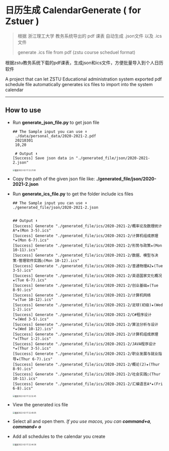 # 日历生成 CalendarGenerate ( for Zstuer )

> 根据 浙江理工大学 教务系统导出的 pdf 课表 自动生成 .json文件 以及 .ics 文件
>
> generate .ics file from pdf (zstu course scheduel format)

根据zstu教务系统下载的pdf课表，生成json和ics文件，方便批量导入到个人日历软件

A project that can let ZSTU Educational administration system exported pdf schedule file automatically generates ics files to import into the system calendar

---

## How to use

* Run **generate_json_file.py** to get json file

  ```Linux
  ## The Sample input you can use ⬇️
   ./data/personal_data/2020-2021-2.pdf
   20210301
   10,20
   
   # Output ⬇️
  [Success] Save json data in "./generated_file/json/2020-2021-2.json"
  
  ```

  <img src="https://pic.freanja.cn/images/2022/02/17/202202172222038.png" alt="截屏2022-02-17 22.21.00" style="zoom: 40%;" />



* Copy the path of the given json file like:  **./generated_file/json/2020-2021-2.json**

* Run **generate_ics_file.py** to get the folder include ics files

  ```Linux
  ## The Sample input you can use ⬇️
  ./generated_file/json/2020-2021-2.json
  
  
  ## Output ⬇️
  [Success] Generate "./generated_file/ics/2020-2021-2/概率论及数理统计A*★(Mon 3-5).ics"
  [Success] Generate "./generated_file/ics/2020-2021-2/计算机组成原理*★(Mon 6-7).ics"
  [Success] Generate "./generated_file/ics/2020-2021-2/形势与政策★(Mon 10-11).ics"
  [Success] Generate "./generated_file/ics/2020-2021-2/数据、模型与决策-管理软件实践○(Mon 10-12).ics"
  [Success] Generate "./generated_file/ics/2020-2021-2/普通物理A2★(Tue 3-5).ics"
  [Success] Generate "./generated_file/ics/2020-2021-2/英语国家文化概况★(Tue 6-7).ics"
  [Success] Generate "./generated_file/ics/2020-2021-2/创业基础★(Tue 8-9).ics"
  [Success] Generate "./generated_file/ics/2020-2021-2/计算机网络*★(Tue 10-12).ics"
  [Success] Generate "./generated_file/ics/2020-2021-2/足球(初级)★(Wed 1-2).ics"
  [Success] Generate "./generated_file/ics/2020-2021-2/C#程序设计*★(Wed 3-5).ics"
  [Success] Generate "./generated_file/ics/2020-2021-2/算法分析与设计*★(Wed 10-12).ics"
  [Success] Generate "./generated_file/ics/2020-2021-2/计算机组成原理*★(Thur 1-2).ics"
  [Success] Generate "./generated_file/ics/2020-2021-2/JAVA程序设计*★(Thur 3-5).ics"
  [Success] Generate "./generated_file/ics/2020-2021-2/职业发展与就业指导★(Thur 6-7).ics"
  [Success] Generate "./generated_file/ics/2020-2021-2/概论(2)★(Thur 8-9).ics"
  [Success] Generate "./generated_file/ics/2020-2021-2/社会实践○(Thur 10-11).ics"
  [Success] Generate "./generated_file/ics/2020-2021-2/汇编语言A*★(Fri 6-8).ics"
  
  ```

  <img src="https://pic.freanja.cn/images/2022/02/17/202202172236055.png" alt="截屏2022-02-17 22.32.45" style="zoom:40%;" />



* View the generated ics file

  <img src="https://pic.freanja.cn/images/2022/02/17/202202172240908.png" alt="截屏2022-02-17 22.40.05" style="zoom:40%;" />

* Select all and open them. *If you use macos, you can **command+a**, **command+ o***

* Add all schedules to the calendar you create

  <img src="https://pic.freanja.cn/images/2022/02/17/202202172246491.png" alt="截屏2022-02-17 22.44.36" style="zoom:40%;" />
